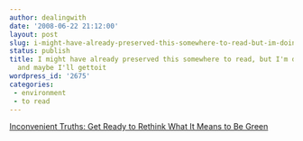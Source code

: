 ```yaml
---
author: dealingwith
date: '2008-06-22 21:12:00'
layout: post
slug: i-might-have-already-preserved-this-somewhere-to-read-but-im-doing-it-again-and-maybe-ill-gettoit
status: publish
title: I might have already preserved this somewhere to read, but I'm doing it again
  and maybe I'll gettoit
wordpress_id: '2675'
categories:
 - environment
 - to read
---
```


[Inconvenient Truths: Get Ready to Rethink What It Means to Be Green][1]

   [1]:
http://www.wired.com/science/planetearth/magazine/16-06/ff_heresies_intro


